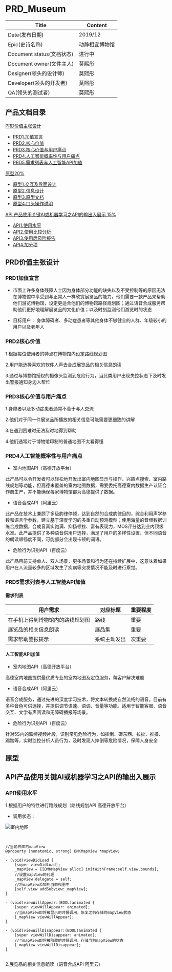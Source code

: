 # PRD_Museum

|   Title  |   Content  |
| --- | --- |
|  Date(发布日期)  |  2019/12  |
|   Epic(史诗名称) |   动静相宜博物馆  |
|    Document status(文档状态) |  进行中   |
|  Document owner(文件主人)  |  莫熙彤  |
|  Designer(领头的设计师)  |  莫熙彤  |
|  Developer(领头的开发者)  |   莫熙彤  |
|  QA(领头的测试者)  |  莫熙彤  |

## 产品文档目录
[PRD价值主张设计](#PRD价值主张设计)
- [PRD1.加值宣言](#PRD1加值宣言)
- [PRD2.核心价值](#PRD2核心价值)
- [PRD3.核心价值与用户痛点](#PRD3核心价值与用户痛点)
- [PRD4.人工智能概率性与用户痛点](#PRD4人工智能概率性与用户痛点)
- [PRD5.需求列表与人工智能API加值](#PRD5需求列表与人工智能API加值)

[原型20%](#原型20%)
- [原型1.交互及界面设计](#原型1交互及界面设计)
- [原型2.信息设计](#原型2信息设计)
- [原型3.原型文档](#原型3原型文档)
- [原型4.口头操作说明](#原型4口头操作说明)

[API 产品使用关键AI或机器学习之API的输出入展示 15%](#API产品使用关键AI或机器学习之API的输出入展示)
- [API1.使用水平](#API1使用水平)
- [API2.使用比较分析](#API2使用比较分析)
- [API3.使用后风险报告](#API3使用后风险报告)
- [API4.加分项](#API4加分项)

## PRD价值主张设计

### PRD1加值宣言
- 市面上许多身体残障人士因为身体部分功能的缺失以及不受控制等的原因无法在博物馆中享受到与正常人一样欣赏展览品的能力，他们需要一款产品来帮助他们游览博物馆，设定更适合他们的博物馆路径规划图；通过语音合成服务帮助他们更好地理解展览品的文化价值；以及时刻监测他们游览时的状态

- 目标用户：
身体障碍者、多动症患者等其他身体不够健全的人群、年级较小的用户以及老年人

### PRD2核心价值

1.根据每位使用者的特点在博物馆内设定路线规划图

2.用户能选择喜欢的软件人声去合成展览品的相关信息朗读

3.通过与博物馆授权的摄像头监测到危险行为，当此类用户出现失控状态下及时发出警报通知身边人帮忙

### PRD3核心价值与用户痛点

1.身障者以及多动症患者通常不善于与人交流

2.他们对于同一件展览品所播放的相关信息可能需要更细致的讲解

3.在遇到困难时无法及时地得到帮助

4.他们通常对于博物馆印制的普通地图不太看得懂

### PRD4人工智能概率性与用户痛点

- 室内地图API（高德开放平台）

此产品可以令开发者可以轻松地开发出室内地图显示与操作、兴趣点搜索、室内路线规划等功能，但高德未覆盖的室内地图数据，需要委托高德室内数据生产认证合作商生产，并不能确保每家博物馆都为高德提供了数据。

- 语音合成API（阿里云）

此产品在技术上兼顾了多级韵律停顿，达到自然的合成韵律目的，综合利用声学参数和语言学参数，建立基于深度学习的多重自动预测模型；使用海量的音频数据训练合成数据，合成音真实饱满、抑扬顿挫、富有表现力，MOS评分达到业内顶级水准。此产品提供了多种语音供用户选择，满足了用户的多样性设置，但不同语音的朗读顺畅度不同，可能部分会出现卡顿的词语。

- 危险行为识别API（百度云）

此产品目前支持单人、双人场景，更多场景和行为还在持续扩展中，这意味着如果用户在人流量较多的区域发生了疾病等突发情况不能及时进行察觉。

### PRD5需求列表与人工智能API加值

#### 需求列表

|   用户需求  |   对应标题  |  重要程度  |
| ----- | ----- | ----- |
|   在手机上得到博物馆内的路线规划图 |   路线  |  重要  |
|   展览品的相关信息朗读 |  展品集   |  重要  |
|  需求帮助警报提示  |  系统主动发出  |  次重要  |

#### 人工智能API加值

- 室内地图API（高德开放平台）

高德室内地图提供最优质专业的室内地图及定位服务，帮客户解决难题

- 语音合成API（阿里云）

语音合成服务，通过先进的深度学习技术，将文本转换成自然流畅的语音。目前有多种音色可供选择，并提供调节语速、语调、音量等功能。适用于智能客服、语音交互、文学有声阅读和无障碍播报等场景。

- 危险行为识别API（百度云）

针对5S内的监控视频片段，识别常见危险行为，如摔倒、砸东西、拉扯、推搡、踢踹等，实时监控分析人员行为，及时发现人摔倒等危险情况，保障人身安全

## 原型
## API产品使用关键AI或机器学习之API的输出入展示
### API1使用水平

1.根据用户的特性进行路线规划（路线规划API 高德开放平台）

- 调用状态：

![室内地图](https://gitee.com/NFUNM066/first/raw/master/%E5%AE%A4%E5%86%85%E5%9C%B0%E5%9B%BE.png)

```


//当前界面的mapView
@property (nonatomic, strong) BMKMapView *mapView; 

- (void)viewDidLoad {
    [super viewDidLoad];
    _mapView = [[BMKMapView alloc] initWithFrame:self.view.bounds];
    //设置mapView的代理
    _mapView.delegate = self;
    //将mapView添加到当前视图中
    [self.view addSubview:_mapView];
}

- (void)viewWillAppear:(BOOL)animated {
    [super viewWillAppear: animated];
    //当mapView即将被显示的时候调用，恢复之前存储的mapView状态
    [_mapView viewWillAppear];
}

- (void)viewWillDisappear:(BOOL)animated {
    [super viewWillDisappear: animated];
    //当mapView即将被隐藏的时候调用，存储当前mapView的状态
    [_mapView viewWillDisappear];
}
                      

```

2.展览品的相关信息朗读（语音合成API 阿里云）

